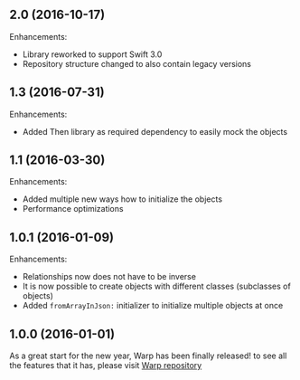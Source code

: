 
## 2.0 (2016-10-17)


Enhancements:

- Library reworked to support Swift 3.0
- Repository structure changed to also contain legacy versions

## 1.3 (2016-07-31)


Enhancements:

- Added Then library as required dependency to easily mock the objects


## 1.1 (2016-03-30)


Enhancements:

- Added multiple new ways how to initialize the objects
- Performance optimizations


## 1.0.1 (2016-01-09)


Enhancements:

- Relationships now does not have to be inverse
- It is now possible to create objects with different classes (subclasses of objects)
- Added `fromArrayInJson:` initializer to initialize multiple objects at once


## 1.0.0 (2016-01-01)

As a great start for the new year, Warp has been finally released! to see all the features that it has, please visit [Warp repository](https://github.com/JiriTrecak/Warp "Warp repository") 
